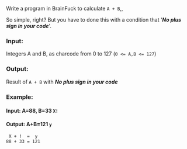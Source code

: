 Write a program in BrainFuck to calculate `A + B`,,

So simple, right? But you have to done this with a condition that '***No plus sign in your code***'.

### Input: 
Integers A and B, as charcode from 0 to 127 (`0 <= A,B <= 127`)

### Output:
Result of `A + B` with ***No plus sign in your code***

### Example:
#### Input: A=88, B=33 `X!`
#### Output: A+B=121 `y`
```brainfuck
 X + !  =  y
88 + 33 = 121
```